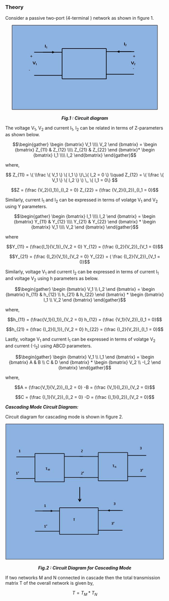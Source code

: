 ### Theory

 Consider a passive two-port (4-terminal ) network as shown in figure 1.

<div align="center">
<img src="images/main tp.jpg" />

***Fig.1 : Circuit diagram***
</div>

The voltage V<sub>1</sub>, V<sub>2</sub>  and current I<sub>1</sub>, I<sub>2</sub> can be related in terms of Z-parameters as shown below.

$$\begin{gather}
\begin {bmatrix}
V_1 \\\\
V_2
\end {bmatrix} =
\begin {bmatrix}
Z_{11} & Z_{12} \\\\
Z_{21} & Z_{22}
\end {bmatrix}*
\begin {bmatrix}
I_1 \\\\
I_2
\end{bmatrix}
\end{gather}$$

where,

$$ Z_{11} = \( \\frac \{ V_1 \} \{ I_1 \} \)\_\{ I_2 = 0 \} \\quad Z_{12} = \( \\frac \{ V_1 \} \{ I_2 \} \) \_ \{ I_1 = 0\} $$

$$Z = (\frac {V_2}{I_1})_{I_2 = 0}  Z_{22} = (\frac {V_2}{I_2})_{I_1 = 0}$$

Similarly, current I<sub>1</sub> and I<sub>2</sub> can be expressed in terms of volatge V<sub>1</sub> and V<sub>2</sub> using Y parameters.

$$\begin{gather}
\begin {bmatrix}
I_1 \\\\
I_2
\end {bmatrix} =
\begin {bmatrix}
Y_{11} & Y_{12} \\\\
Y_{21} & Y_{22}
\end {bmatrix} * 
\begin {bmatrix}
V_1 \\\\
V_2
\end {bmatrix}
\end{gather}$$

where

$$Y_{11} = (\frac{I_1}{V_1})_{V_2 = 0} Y_{12} = (\frac {I_2}{V_2})_{V_1 = 0}$$

$$Y_{21} = (\frac {I_2}{V_1})_{V_2 = 0} Y_{22} = ( \frac {I_2}{V_2})_{V_1 = 0}$$

Similarly, voltage V<sub>1</sub> and current I<sub>2</sub> can be expressed in terms of current I<sub>1</sub> and voltage V<sub>2</sub> using h parameters as below.

$$\begin{gather}
\begin {bmatrix}
V_1 \\
I_2
\end {bmatrix} =
\begin {bmatrix}
h_{11} & h_{12} \\
h_{21} & h_{22}
\end {bmatrix} * 
\begin {bmatrix}
I_1 \\
V_2
\end {bmatrix}
\end{gather}$$

where,

$$h_{11} = (\frac{V_1}{I_1})_{V_2 = 0} h_{12} = (\frac {V_1}{V_2})_{I_1 = 0}$$

$$h_{21} = (\frac {I_2}{I_1})_{V_2 = 0} h_{22} = (\frac {I_2}{V_2})_{I_1 = 0}$$

Lastly, voltage V<sub>1</sub> and current I<sub>1</sub> can be expressed in terms of volatge V<sub>2</sub> and current (-I<sub>2</sub>) using ABCD parameters.

$$\begin{gather}
\begin {bmatrix}
V_1 \\
I_1
\end {bmatrix} =
\begin {bmatrix}
A & B \\
C & D
\end {bmatrix} * 
\begin {bmatrix}
V_2 \\
-I_2
\end {bmatrix}
\end{gather}$$

where,

$$A = (\frac{V_1}{V_2})_{I_2 = 0} -B = (\frac {V_1}{I_2})_{V_2 = 0}$$

$$C = (\frac {I_1}{V_2})_{I_2 = 0} -D = (\frac {I_1}{I_2})_{V_2 = 0}$$

***Cascading Mode Circuit Diagram:***

Circuit diagram for cascading mode is shown in figure 2.

<div align="center">
<img src="images/tp main 2.JPG" />

***Fig.2 : Circuit Diagram for Cascading Mode***
</div>

If two networks M and N connected in cascade then the total transmission matrix T of the overall network is given by,

$$T = T_M * T_N$$

<script id="MathJax-script" async src="https://cdn.jsdelivr.net/npm/mathjax@3/es5/tex-mml-chtml.js"></script>
